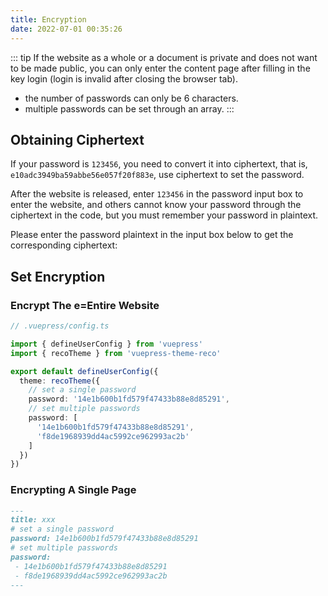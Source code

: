 ```yaml
---
title: Encryption
date: 2022-07-01 00:35:26
---
```


::: tip
If the website as a whole or a document is private and does not want to be made public, you can only enter the content page after filling in the key login (login is invalid after closing the browser tab).

- the number of passwords can only be 6 characters.
- multiple passwords can be set through an array.
:::



## Obtaining Ciphertext

If your password is `123456`, you need to convert it into ciphertext, that is, `e10adc3949ba59abbe56e057f20f883e`, use ciphertext to set the password.

After the website is released, enter `123456` in the password input box to enter the website, and others cannot know your password through the ciphertext in the code, but you must remember your password in plaintext.

Please enter the password plaintext in the input box below to get the corresponding ciphertext:

<md5 />

## Set Encryption

### Encrypt The e=Entire Website

```ts
// .vuepress/config.ts

import { defineUserConfig } from 'vuepress'
import { recoTheme } from 'vuepress-theme-reco'

export default defineUserConfig({
  theme: recoTheme({
    // set a single password
    password: '14e1b600b1fd579f47433b88e8d85291',
    // set multiple passwords
    password: [
      '14e1b600b1fd579f47433b88e8d85291',
      'f8de1968939dd4ac5992ce962993ac2b'
    ]
  })
})
```

### Encrypting A Single Page

```md
---
title: xxx
# set a single password
password: 14e1b600b1fd579f47433b88e8d85291
# set multiple passwords
password: 
 - 14e1b600b1fd579f47433b88e8d85291
 - f8de1968939dd4ac5992ce962993ac2b
---
```
